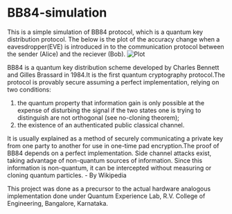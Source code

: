 # BB84-simulation
This is a simple simulation of BB84 protocol, which is a quantum key distribution protocol. The below is the plot of the accuracy change when a eavesdropper(EVE) is introduced in to the communication protocol between the sender (Alice) and the reciever (Bob). 
![Plot](https://github.com/user-attachments/assets/41d14a3e-2a1e-400f-b07b-d172f06531e5)

BB84 is a quantum key distribution scheme developed by Charles Bennett and Gilles Brassard in 1984.It is the first quantum cryptography protocol.The protocol is provably secure assuming a perfect implementation, relying on two conditions: 
1) the quantum property that information gain is only possible at the expense of disturbing the signal if the two states one is trying to distinguish are not orthogonal (see no-cloning theorem);
2) the existence of an authenticated public classical channel.

It is usually explained as a method of securely communicating a private key from one party to another for use in one-time pad encryption.The proof of BB84 depends on a perfect implementation. Side channel attacks exist, taking advantage of non-quantum sources of information. Since this information is non-quantum, it can be intercepted without measuring or cloning quantum particles. - By Wikipedia

This project was done as a precursor to the actual hardware analogous implementation done under Quantum Experience Lab, R.V. College of Engineering, Bangalore, Karnataka.
